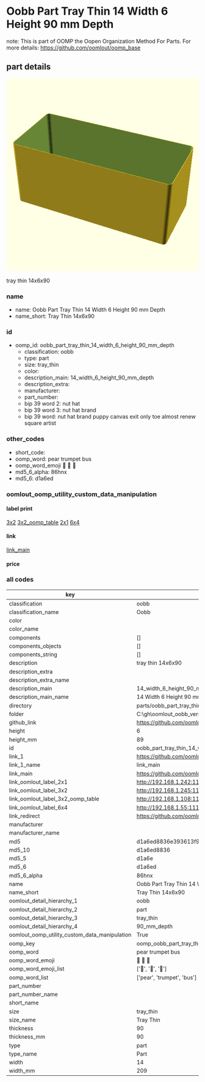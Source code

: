 # Oobb Part Tray Thin 14 Width 6 Height 90 mm Depth  

note: This is part of OOMP the Oopen Organization Method For Parts. For more details: https://github.com/oomlout/oomp_base

##  part details
  

[![](3dpr.png)](3dpr.png)

tray thin 14x6x90



### name
* name: Oobb Part Tray Thin 14 Width 6 Height 90 mm Depth
* name_short: Tray Thin 14x6x90 
### id
* oomp_id: oobb_part_tray_thin_14_width_6_height_90_mm_depth
  * classification: oobb
  * type: part
  * size: tray_thin
  * color: 
  * description_main: 14_width_6_height_90_mm_depth
  * description_extra: 
  * manufacturer: 
  * part_number: 
  * bip 39 word 2: nut hat
  * bip 39 word 3: nut hat brand
  * bip 39 word: nut hat brand puppy canvas exit only toe almost renew square artist

### other_codes
* short_code: 
* oomp_word: pear trumpet bus
* oomp_word_emoji :pear: :trumpet: :bus:
* md5_6_alpha: 86hnx
* md5_6: d1a6ed






### oomlout_oomp_utility_custom_data_manipulation
#### label print
[3x2](http://192.168.1.245:1112/?label=oomp%2086hnx)
[3x2_oomp_table](http://192.168.1.108:1112/?label=oomp%2086hnx)
[2x1](http://192.168.1.242:1112/?label=oomp%2086hnx)
[6x4](http://192.168.1.55:1112/?label=oomp%2086hnx)    

#### link

[link_main](https://github.com/oomlout/oomlout_oobb_version_4_generated_parts/tree/main/navigation_oomp/oobb/part/tray_thin/14_width_6_height_90_mm_depth/part)                              

#### price







### all codes 
| key | value |  
| --- | --- |  
| classification | oobb |  
| classification_name | Oobb |  
| color |  |  
| color_name |  |  
| components | [] |  
| components_objects | [] |  
| components_string | [] |  
| description | tray thin 14x6x90 |  
| description_extra |  |  
| description_extra_name |  |  
| description_main | 14_width_6_height_90_mm_depth |  
| description_main_name | 14 Width 6 Height 90 mm Depth |  
| directory | parts/oobb_part_tray_thin_14_width_6_height_90_mm_depth |  
| folder | C:\gh\oomlout_oobb_version_4_generated_parts\parts\oobb_part_tray_thin_14_width_6_height_90_mm_depth |  
| github_link | https://github.com/oomlout/oomlout_oomp_part_src/tree/main/parts/oobb_part_tray_thin_14_width_6_height_90_mm_depth |  
| height | 6 |  
| height_mm | 89 |  
| id | oobb_part_tray_thin_14_width_6_height_90_mm_depth |  
| link_1 | https://github.com/oomlout/oomlout_oobb_version_4_generated_parts/tree/main/navigation_oomp/oobb/part/tray_thin/14_width_6_height_90_mm_depth/part |  
| link_1_name | link_main |  
| link_main | https://github.com/oomlout/oomlout_oobb_version_4_generated_parts/tree/main/navigation_oomp/oobb/part/tray_thin/14_width_6_height_90_mm_depth/part |  
| link_oomlout_label_2x1 | http://192.168.1.242:1112/?label=oomp%2086hnx |  
| link_oomlout_label_3x2 | http://192.168.1.245:1112/?label=oomp%2086hnx |  
| link_oomlout_label_3x2_oomp_table | http://192.168.1.108:1112/?label=oomp%2086hnx |  
| link_oomlout_label_6x4 | http://192.168.1.55:1112/?label=oomp%2086hnx |  
| link_redirect | https://github.com/oomlout/oomlout_oobb_version_4_generated_parts/tree/main/parts/oobb_tray_thin_14_06_90 |  
| manufacturer |  |  
| manufacturer_name |  |  
| md5 | d1a6ed8836e393613f90dae0361a64bd |  
| md5_10 | d1a6ed8836 |  
| md5_5 | d1a6e |  
| md5_6 | d1a6ed |  
| md5_6_alpha | 86hnx |  
| name | Oobb Part Tray Thin 14 Width 6 Height 90 mm Depth |  
| name_short | Tray Thin 14x6x90  |  
| oomlout_detail_hierarchy_1 | oobb |  
| oomlout_detail_hierarchy_2 | part |  
| oomlout_detail_hierarchy_3 | tray_thin |  
| oomlout_detail_hierarchy_4 | 90_mm_depth |  
| oomlout_oomp_utility_custom_data_manipulation | True |  
| oomp_key | oomp_oobb_part_tray_thin_14_width_6_height_90_mm_depth |  
| oomp_word | pear trumpet bus |  
| oomp_word_emoji | :pear: :trumpet: :bus: |  
| oomp_word_emoji_list | [':pear:', ':trumpet:', ':bus:'] |  
| oomp_word_list | ['pear', 'trumpet', 'bus'] |  
| part_number |  |  
| part_number_name |  |  
| short_name |  |  
| size | tray_thin |  
| size_name | Tray Thin |  
| thickness | 90 |  
| thickness_mm | 90 |  
| type | part |  
| type_name | Part |  
| width | 14 |  
| width_mm | 209 |  
